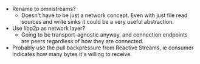 * Rename to omnistreams?
  * Doesn't have to be just a network concept. Even with just file read sources
    and write sinks it could be a very useful abstraction.
* Use libp2p as network layer?
  * Going to be transport-agnostic anyway, and connection endpoints are peers
    regardless of how they are connected.
* Probably use the pull backpressure from Reactive Streams, ie consumer
  indicates how many bytes it's willing to receive.
